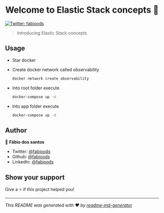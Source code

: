 <h1 align="center">Welcome to Elastic Stack concepts 👋</h1>
<p>
  <a href="https://twitter.com/fabioods" target="_blank">
    <img alt="Twitter: fabioods" src="https://img.shields.io/twitter/follow/fabioods.svg?style=social" />
  </a>
</p>

> Introducing Elastic Stack concepts

## Usage

- Star docker

- Create docker network called observability

  ```sh
  docker network create observability
  ```

- Into root folder execute

  ```sh
  docker-compose up -d
  ```

- Into app folder execute
  ```sh
  docker-compose up -d
  ```

## Author

👤 **Fábio dos santos**

- Twitter: [@fabioods](https://twitter.com/fabioods)
- Github: [@fabioods](https://github.com/fabioods)
- LinkedIn: [@fabioods](https://linkedin.com/in/fabioods)

## Show your support

Give a ⭐️ if this project helped you!

---

_This README was generated with ❤️ by [readme-md-generator](https://github.com/kefranabg/readme-md-generator)_
